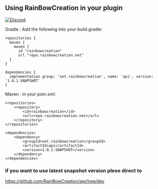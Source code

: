 ## Using RainBowCreation in your plugin
[![Discord](https://img.shields.io/discord/370567347599179787.svg?color=738ad6&label=Join%20RainBowCreation%20Discord&logo=discord&logoColor=ffffff)](https://rainbowcreation.net/discord)

Gradle : Add the following into your build.gradle:

```
repositories {
  maven {
    maven {
      id "rainbowcreation"
      url "repo.rainbowcreation.net"
  }
}

dependencies {
  implementation group: 'net.rainbowcreation', name: 'api', version: '1.0.1-SNAPSHOT'
}
```

Maven : in your pom.xml:

```
<repositories>
    <repository>
        <id>rainbowcreation</id>
        <url>repo.rainbowcreation.net</url>
    </repository>
</repositories>

<dependencies>
    <dependency>
        <groupId>net.rainbowcreation</groupId>
        <artifactId>api</artifactId>
        <version>1.0.1-SNAPSHOT</version>
    </dependency>
</dependencies>
```
### if you want to use latest snapshot version plese direct to 
https://github.com/RainBowCreation/api/tree/dev
